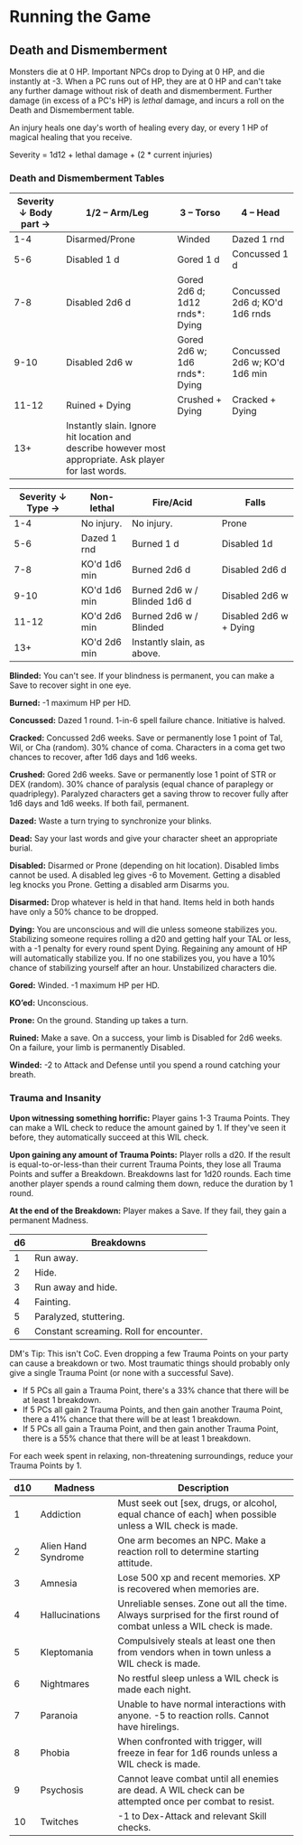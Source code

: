 # Running the Game

## Death and Dismemberment

Monsters die at 0 HP. Important NPCs drop to Dying at 0 HP, and die instantly at
-3. When a PC runs out of HP, they are at 0 HP and can't take any further damage
without risk of death and dismemberment. Further damage (in excess of a PC's HP)
is *lethal* damage, and incurs a roll on the Death and Dismemberment table.

An injury heals one day's worth of healing every day, or every 1 HP of magical
healing that you receive.

Severity = 1d12 + lethal damage + (2 * current injuries)

### Death and Dismemberment Tables

Severity ↓ Body part → | 1/2 – Arm/Leg | 3 – Torso | 4 – Head
-----------------------|---------------|-----------|---------
1-4 |Disarmed/Prone| Winded |Dazed 1 rnd
5-6 |Disabled 1 d |Gored 1 d| Concussed 1 d
7-8 |Disabled 2d6 d| Gored 2d6 d; 1d12 rnds\*: Dying | Concussed 2d6 d; KO'd 1d6 rnds
9-10|Disabled 2d6 w| Gored 2d6 w; 1d6 rnds\*: Dying| Concussed 2d6 w; KO'd 1d6 min
11-12|Ruined + Dying | Crushed + Dying | Cracked + Dying
13+| Instantly slain. Ignore hit location and describe however most appropriate. Ask player for last words.

Severity ↓ Type → | Non-lethal    | Fire/Acid | Falls
------------------|---------------|-----------|---------
1-4 |No injury.    |No injury. |Prone
5-6 |Dazed 1 rnd | Burned 1 d |Disabled 1d
7-8 |KO'd 1d6 min| Burned 2d6 d| Disabled 2d6 d
9-10 |KO'd 1d6 min |Burned 2d6 w / Blinded 1d6 d | Disabled 2d6 w
11-12|KO'd 2d6 min| Burned 2d6 w / Blinded | Disabled 2d6 w + Dying
13+ |KO'd 2d6 min| Instantly slain, as above.

**Blinded:** You can't see. If your blindness is permanent, you can make a Save
to recover sight in one eye.

**Burned:** -1 maximum HP per HD.

**Concussed:** Dazed 1 round. 1-in-6 spell failure chance.  Initiative is
halved.

**Cracked:** Concussed 2d6 weeks. Save or permanently lose 1 point of Tal, Wil,
or Cha (random). 30% chance of coma.  Characters in a coma get two chances to
recover, after 1d6 days and 1d6 weeks.

**Crushed:** Gored 2d6 weeks. Save or permanently lose 1 point of STR or DEX
(random). 30% chance of paralysis (equal chance of paraplegy or quadriplegy).
Paralyzed characters get a saving throw to recover fully after 1d6 days and 1d6
weeks.  If both fail, permanent.

**Dazed:** Waste a turn trying to synchronize your blinks.

**Dead:** Say your last words and give your character sheet an appropriate
burial.

**Disabled:** Disarmed or Prone (depending on hit location).  Disabled limbs
cannot be used. A disabled leg gives -6 to Movement. Getting a disabled leg
knocks you Prone. Getting a disabled arm Disarms you.

**Disarmed:** Drop whatever is held in that hand. Items held in both hands have
only a 50% chance to be dropped.

**Dying:** You are unconscious and will die unless someone stabilizes
you. Stabilizing someone requires rolling a d20 and getting half your TAL or
less, with a -1 penalty for every round spent Dying. Regaining any amount of HP
will automatically stabilize you. If no one stabilizes you, you have a 10%
chance of stabilizing yourself after an hour. Unstabilized characters die.

**Gored:** Winded. -1 maximum HP per HD.

**KO’ed:** Unconscious.

**Prone:** On the ground. Standing up takes a turn.

**Ruined:** Make a save. On a success, your limb is Disabled for 2d6 weeks. On a
failure, your limb is permanently Disabled.

**Winded:** -2 to Attack and Defense until you spend a round catching your
breath.

### Trauma and Insanity

**Upon witnessing something horrific:** Player gains 1-3 Trauma Points. They can
make a WIL check to reduce the amount gained by 1. If they've seen it before,
they automatically succeed at this WIL check.

**Upon gaining any amount of Trauma Points:** Player rolls a d20.  If the result
is equal-to-or-less-than their current Trauma Points, they lose all Trauma
Points and suffer a Breakdown.  Breakdowns last for 1d20 rounds. Each time
another player spends a round calming them down, reduce the duration by 1 round.

**At the end of the Breakdown:** Player makes a Save. If they fail, they gain a
permanent Madness.

d6| Breakdowns
--|-----------
1 | Run away.
2 | Hide.
3 | Run away and hide.
4 | Fainting.
5 | Paralyzed, stuttering.
6 | Constant screaming. Roll for encounter.

DM's Tip: This isn't CoC. Even dropping a few Trauma Points on your party can
cause a breakdown or two. Most traumatic things should probably only give a
single Trauma Point (or none with a successful Save).

- If 5 PCs all gain a Trauma Point, there's a 33% chance that there will be at
  least 1 breakdown.
- If 5 PCs all gain 2 Trauma Points, and then gain another Trauma Point, there a
  41% chance that there will be at least 1 breakdown.
- If 5 PCs all gain a Trauma Point, and then gain another Trauma Point, there is
  a 55% chance that there will be at least 1 breakdown.

For each week spent in relaxing, non-threatening surroundings, reduce your
Trauma Points by 1.

d10| Madness | Description
---|---------|-------------
1 |Addiction| Must seek out [sex, drugs, or alcohol, equal chance of each] when possible unless a WIL check is made.
2 |Alien Hand Syndrome| One arm becomes an NPC. Make a reaction roll to determine starting attitude.
3 |Amnesia| Lose 500 xp and recent memories. XP is recovered when memories are.
4 |Hallucinations| Unreliable senses. Zone out all the time. Always surprised for the first round of combat unless a WIL check is made.
5 |Kleptomania| Compulsively steals at least one then from vendors when in town unless a WIL check is made.
6 |Nightmares| No restful sleep unless a WIL check is made each night.
7 |Paranoia| Unable to have normal interactions with anyone. -5 to reaction rolls. Cannot have hirelings.
8 |Phobia| When confronted with trigger, will freeze in fear for 1d6 rounds unless a WIL check is made.
9 |Psychosis| Cannot leave combat until all enemies are dead. A WIL check can be attempted once per combat to resist.
10 |Twitches| -1 to Dex-Attack and relevant Skill checks.
